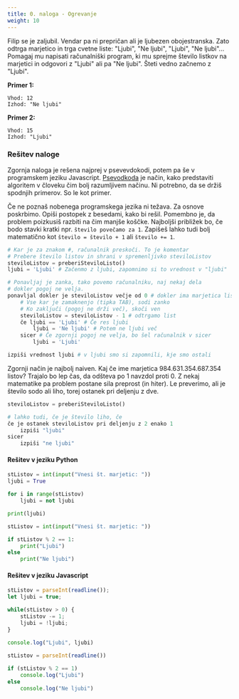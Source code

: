 ```yaml
---
title: 0. naloga - Ogrevanje
weight: 10
---
```


Filip se je zaljubil. Vendar pa ni prepričan ali je ljubezen obojestranska. Zato odtrga marjetico in trga cvetne liste: "Ljubi", "Ne ljubi", "Ljubi", "Ne ljubi"... Pomagaj mu napisati računalniški program, ki mu sprejme število listkov na marjetici in odgovori z "Ljubi" ali pa "Ne ljubi". Šteti vedno začnemo z "Ljubi".

**Primer 1:**
```
Vhod: 12
Izhod: "Ne ljubi"
```

**Primer 2:**
```
Vhod: 15
Izhod: "Ljubi"
```

### Rešitev naloge

Zgornja naloga je rešena najprej v psevevdokodi, potem pa še v programskem jeziku Javascript. [Psevodkoda](https://sl.wikipedia.org/wiki/Psevdokoda) je način, kako predstaviti algoritem
v človeku čim bolj razumljivem načinu. Ni potrebno, da se držiš spodnjih primerov. So le kot primer.

Če ne poznaš nobenega programskega jezika ni težava. Za osnove poskrbimo. Opiši postopek z besedami, kako bi rešil. Pomembno je, da problem poizkusiš razbiti na čim manjše koščke.
Najboljši približek bo, če bodo stavki kratki npr. `število povečamo za 1`. Zapišeš lahko tudi bolj matematično kot `število = število + 1` ali `število += 1`.

```python
# Kar je za znakom #, računalnik preskoči. To je komentar
# Prebere število listov in shrani v spremenljivko steviloListov
steviloListov = preberiSteviloListo()
ljubi = 'Ljubi' # Začenmo z ljubi, zapomnimo si to vrednost v "ljubi"

# Ponavljaj je zanka, tako povemo računalniku, naj nekaj dela
# dokler pogoj ne velja.
ponavljal dokler je steviloListov večje od 0 # dokler ima marjetica liste
    # Vse kar je zamaknenjo (tipka TAB), sodi zanko
    # Ko zaključi (pogoj ne drži več), skoči ven
    steviloListov = steviloListov - 1 # odtrgamo list
    če ljubi == 'Ljubi' # Če res ljubi
        ljubi = 'Ne ljubi' # Potem ne ljubi več
    sicer # Če zgornji pogoj ne velja, bo šel računalnik v sicer
        ljubi = 'Ljubi'

izpiši vrednost ljubi # v ljubi smo si zapomnili, kje smo ostali
```

Zgornji način je najbolj naiven. Kaj če ime marjetica 984.631.354.687.354 listov?
Trajalo bo lep čas, da odšteva po 1 navzdol proti 0.
Z nekaj matematike pa problem postane sila preprost (in hiter). Le preverimo, ali je število sodo ali liho, torej ostanek pri deljenju z dve.

```python
steviloListov = preberiSteviloListo()

# lahko tudi, če je število liho, če 
če je ostanek steviloListov pri deljenju z 2 enako 1
    izpiši "ljubi"
sicer
    izpiši "ne ljubi"
```

#### Rešitev v jeziku Python

```python
stListov = int(input("Vnesi št. marjetic: "))
ljubi = True

for i in range(stListov)
    ljubi = not ljubi

print(ljubi)
```

```python
stListov = int(input("Vnesi št. marjetic: "))

if stListov % 2 == 1:
    print("Ljubi")
else
    print("Ne ljubi")
```

#### Rešitev v jeziku Javascript

```javascript
stListov = parseInt(readline());
let ljubi = true;

while(stListov > 0) {
    stListov -= 1;
    ljubi = !ljubi;
}
    
console.log("Ljubi", ljubi)
```

```javascript
stListov = parseInt(readline())

if (stListov % 2 == 1)
    console.log("Ljubi")
else
    console.log("Ne ljubi")
```
